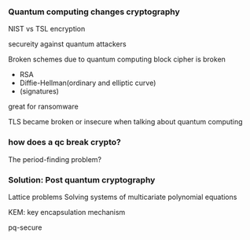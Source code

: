 ### Quantum computing changes cryptography
NIST vs TSL encryption

secureity against quantum attackers

Broken schemes due to quantum computing
block cipher is broken
- RSA
- Diffie-Hellman(ordinary and elliptic curve)
- (signatures)

great for ransomware

TLS became broken or insecure when talking about quantum computing

### how does a qc break crypto?

The period-finding problem?

### Solution: Post quantum cryptography
Lattice problems
Solving systems of multicariate polynomial equations

KEM: key encapsulation mechanism

pq-secure
